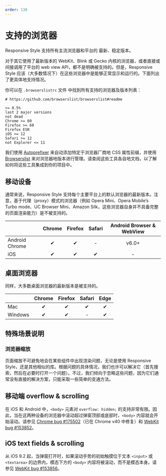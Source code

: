 ```yaml
---
order: 130
---
```


# 支持的浏览器

Responsive Style 支持所有主流浏览器和平台的 最新、稳定版本。

对于其它使用了最新版本的 WebKit、Blink 或 Gecko 内核的浏览器，或者直接或间接调用了平台的 web view API，都不是明确被支持的。但是，Responsive Style 应该（大多数情况下）在这些浏览器中是能够正常显示和运行的。下面列出了更具体地支持情况。

你可以在 `.browserslistrc` 文件 中找到所有支持的浏览器及版本列表：

```plaintext
# https://github.com/browserslist/browserslist#readme

>= 0.5%
last 2 major versions
not dead
Chrome >= 60
Firefox >= 60
Firefox ESR
iOS >= 12
Safari >= 12
not Explorer <= 11
```

我们使用 [Autoprefixer](https://github.com/postcss/autoprefixer) 来自动添加特定于浏览器厂商地 CSS 属性前缀，并使用 [Browserslist](https://github.com/browserslist/browserslist) 来对浏览器地版本进行管理。请查阅这些工具各自地文档，以了解如何将这些工具集成到你的项目中。

## 移动设备

通常来说，Responsive Style 支持每个主要平台上的默认浏览器的最新版本。注意，基于代理（proxy）模式的浏览器（例如 Opera Mini、Opera Mobile’s Turbo mode、UC Browser Mini、Amazon Silk，这些浏览器自身并不具备完整的页面渲染能力）是不被支持的。

|                | Chrome | Firefox | Safari | Android Browser & WebView |
| -------------- | :----: | :-----: | :----: | :-----------------------: |
| Android Chrome |   ✔   |   ✔    |   -    |           v6.0+           |
| iOS            |   ✔   |   ✔    |   ✔   |             -             |

## 桌面浏览器

同样，大多数桌面浏览器的最新版本是被支持的。

|         | Chrome | Firefox | Safari | Edge |
| ------- | :----: | :-----: | :----: | :--: |
| Mac     |   ✔   |   ✔    |   ✔   |  ✔  |
| Windows |   ✔   |   ✔    |   -    |  ✔  |

## 特殊场景说明

### 浏览器缩放

页面缩放不可避免地会在某些组件中出现渲染问题，无论是使用 Responsive Style，还是其他相似的库。根据问题的具体情况，我们也许可以解决它（首先搜索，然后在必要时打开一个问题）。不过，我们倾向于忽略这些问题，因为它们通常没有直接的解决方案，只能采取一些简单的变通方法。

## 移动端 overflow & scrolling

在 iOS 和 Android 中，`<body>` 元素对 `overflow: hidden;` 的支持非常有限。因此，当在这两种设备的浏览器中滚动超过弹窗顶部或底部时，`<body>` 内容就会开始滚动。请参见 [Chrome bug #175502](https://bugs.chromium.org/p/chromium/issues/detail?id=175502)（已在 Chrome v40 中修复）和 [WebKit bug #153852](https://bugs.webkit.org/show_bug.cgi?id=153852)。

## iOS text fields & scrolling

从 iOS 9.2 起，当弹窗打开时，如果滚动手势的初始触摸位于文本 `<input>` 或 `<textarea>` 的边界内，模态下方的 `<body>` 内容将被滚动，而不是模态本身。请参见 [WebKit bug #153856](https://bugs.webkit.org/show_bug.cgi?id=153856)。
